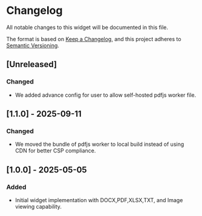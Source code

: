 # Changelog

All notable changes to this widget will be documented in this file.

The format is based on [Keep a Changelog](https://keepachangelog.com/en/1.0.0/), and this project adheres to [Semantic Versioning](https://semver.org/spec/v2.0.0.html).

## [Unreleased]

### Changed

- We added advance config for user to allow self-hosted pdfjs worker file.

## [1.1.0] - 2025-09-11

### Changed

- We moved the bundle of pdfjs worker to local build instead of using CDN for better CSP compliance.

## [1.0.0] - 2025-05-05

### Added

- Initial widget implementation with DOCX,PDF,XLSX,TXT, and Image viewing capability.

